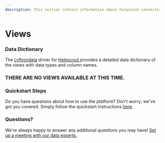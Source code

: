 ```yaml
---
description: This section contain information about helpscout connector views information
---
```


# Views

### Data Dictionary

The [Lyftrondata](https://www.lyftrondata.com/) driver for [Helpscout](https://www.lyftrondata.com/integration/business-analytics/helpscout/)[ ](https://www.lyftrondata.com/integration/helpscout/)provides a detailed data dictionary of the views with data types and column names.

### THERE ARE NO VIEWS AVAILABLE AT THIS TIME.

### Quickstart Steps

Do you have questions about how to use the platform? Don't worry; we've got you covered. Simply follow the quickstart instructions [here](../).

### Questions? <a href="#questions" id="questions"></a>

We're always happy to answer any additional questions you may have! [Set up a meeting with our data experts.](https://www.lyftrondata.com/book-a-meeting/)

